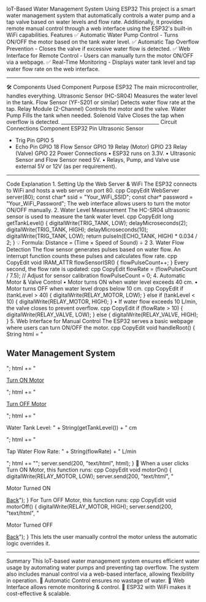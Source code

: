 IoT-Based Water Management System Using ESP32
This project is a smart water management system that automatically controls a water pump and a tap valve based on water levels and flow rate. Additionally, it provides remote manual control through a web interface using the ESP32's built-in WiFi capabilities.
Features
✅ Automatic Water Pump Control - Turns ON/OFF the motor based on the tank water level.
✅ Automatic Tap Overflow Prevention - Closes the valve if excessive water flow is detected.
✅ Web Interface for Remote Control - Users can manually turn the motor ON/OFF via a webpage.
✅ Real-Time Monitoring - Displays water tank level and tap water flow rate on the web interface.
________________________________________
🛠 Components Used
Component	Purpose
ESP32	The main microcontroller, handles everything.
Ultrasonic Sensor (HC-SR04)	Measures the water level in the tank.
Flow Sensor (YF-S201 or similar)	Detects water flow rate at the tap.
Relay Module (2-Channel)	Controls the motor and the valve.
Water Pump	Fills the tank when needed.
Solenoid Valve	Closes the tap when overflow is detected.
________________________________________ Circuit Connections
Component	ESP32 Pin
Ultrasonic Sensor	
- Trig Pin	GPIO 5
- Echo Pin	GPIO 18
Flow Sensor	GPIO 19
Relay (Motor)	GPIO 23
Relay (Valve)	GPIO 22
Power Connections
•	ESP32 runs on 3.3V.
•	Ultrasonic Sensor and Flow Sensor need 5V.
•	Relays, Pump, and Valve use external 5V or 12V (as per requirement).
________________________________________
Code Explanation
1️. Setting Up the Web Server & WiFi
The ESP32 connects to WiFi and hosts a web server on port 80.
cpp
CopyEdit
WebServer server(80);
const char* ssid = "Your_WiFi_SSID";
const char* password = "Your_WiFi_Password";
The web interface allows users to turn the motor ON/OFF manually.
2️. Water Level Measurement
The HC-SR04 ultrasonic sensor is used to measure the tank water level.
cpp
CopyEdit
long getTankLevel() {
    digitalWrite(TRIG_TANK, LOW);
    delayMicroseconds(2);
    digitalWrite(TRIG_TANK, HIGH);
    delayMicroseconds(10);
    digitalWrite(TRIG_TANK, LOW);
    return pulseIn(ECHO_TANK, HIGH) * 0.034 / 2;
}
💡 Formula: Distance = (Time × Speed of Sound) ÷ 2
3️. Water Flow Detection
The flow sensor generates pulses based on water flow. An interrupt function counts these pulses and calculates flow rate.
cpp
CopyEdit
void IRAM_ATTR flowSensorISR() {
    flowPulseCount++;
}
Every second, the flow rate is updated:
cpp
CopyEdit
flowRate = (flowPulseCount / 7.5); // Adjust for sensor calibration
flowPulseCount = 0;
4️. Automatic Motor & Valve Control
•	Motor turns ON when water level exceeds 40 cm.
•	Motor turns OFF when water level drops below 10 cm.
cpp
CopyEdit
if (tankLevel > 40) {
    digitalWrite(RELAY_MOTOR, LOW);
} else if (tankLevel < 10) {
    digitalWrite(RELAY_MOTOR, HIGH);
}
•	If water flow exceeds 10 L/min, the valve closes to prevent overflow.
cpp
CopyEdit
if (flowRate > 10) {
    digitalWrite(RELAY_VALVE, LOW);
} else {
    digitalWrite(RELAY_VALVE, HIGH);
}
5️. Web Interface for Manual Control
The ESP32 serves a basic webpage where users can turn ON/OFF the motor.
cpp
CopyEdit
void handleRoot() {
    String html = "<html><body><h2>Water Management System</h2>";
    html += "<p><a href='/motor/on'>Turn ON Motor</a></p>";
    html += "<p><a href='/motor/off'>Turn OFF Motor</a></p>";
    html += "<p>Water Tank Level: " + String(getTankLevel()) + " cm</p>";
    html += "<p>Tap Water Flow Rate: " + String(flowRate) + " L/min</p>";
    html += "</body></html>";
    server.send(200, "text/html", html);
}
🚀 When a user clicks Turn ON Motor, this function runs:
cpp
CopyEdit
void motorOn() {
    digitalWrite(RELAY_MOTOR, LOW);
    server.send(200, "text/html", "<p>Motor Turned ON</p><a href='/'>Back</a>");
}
For Turn OFF Motor, this function runs:
cpp
CopyEdit
void motorOff() {
    digitalWrite(RELAY_MOTOR, HIGH);
    server.send(200, "text/html", "<p>Motor Turned OFF</p><a href='/'>Back</a>");
}
This lets the user manually control the motor unless the automatic logic overrides it.
________________________________________
Summary
This IoT-based water management system ensures efficient water usage by automating water pumps and preventing tap overflow. The system also includes manual control via a web-based interface, allowing flexibility in operation.
🔹 Automatic Control ensures no wastage of water.
🔹 Web Interface allows remote monitoring & control.
🔹 ESP32 with WiFi makes it cost-effective & scalable.


